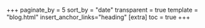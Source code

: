 +++
paginate_by = 5
sort_by = "date"
transparent = true
template = "blog.html"
insert_anchor_links="heading"
[extra]
toc = true
+++
